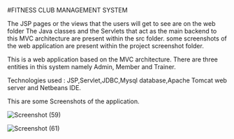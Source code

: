 #FITNESS CLUB MANAGEMENT SYSTEM 

The JSP pages or the views that the users will get to see are on the web folder
The Java classes and the Servlets that act as the main backend to this MVC architecture are present within the src folder.
some screenshots of the web application are present within the project screenshot folder.

This  is a web application based on the MVC architecture. There are three entities in this system namely Admin, Member and Trainer.

Technologies used :  JSP,Servlet,JDBC,Mysql  database,Apache Tomcat web server and  Netbeans IDE.


This are some Screenshots of the application.

![Screenshot (59)](https://user-images.githubusercontent.com/68557958/87989709-26d2a900-cb00-11ea-96f0-d3a0f226a97d.png)


![Screenshot (61)](https://user-images.githubusercontent.com/68557958/87989927-8cbf3080-cb00-11ea-9713-13ad75409e70.png)
